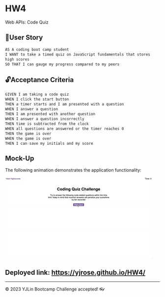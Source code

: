 # HW4
Web APIs: Code Quiz
## 🎯User Story

```
AS A coding boot camp student
I WANT to take a timed quiz on JavaScript fundamentals that stores high scores
SO THAT I can gauge my progress compared to my peers
```

## 🔓Acceptance Criteria

```
GIVEN I am taking a code quiz
WHEN I click the start button
THEN a timer starts and I am presented with a question
WHEN I answer a question
THEN I am presented with another question
WHEN I answer a question incorrectly
THEN time is subtracted from the clock
WHEN all questions are answered or the timer reaches 0
THEN the game is over
WHEN the game is over
THEN I can save my initials and my score
```

## Mock-Up

The following animation demonstrates the application functionality:

![A user clicks through an interactive coding quiz, then enters initials to save the high score before resetting and starting over.](./Assets/04-web-apis-homework-demo.gif)

## Deployed link: https://yjrose.github.io/HW4/

---
© 2023 YJLin Bootcamp Challenge accepted! 👓
